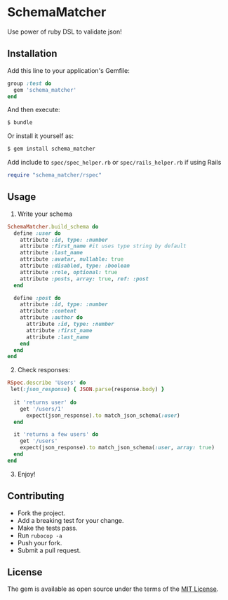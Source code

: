 # SchemaMatcher

Use power of ruby DSL to validate json!

## Installation

Add this line to your application's Gemfile:
```ruby
group :test do
  gem 'schema_matcher'
end
```

And then execute:
```bash
$ bundle
```

Or install it yourself as:
```bash
$ gem install schema_matcher
```

Add include to `spec/spec_helper.rb` or `spec/rails_helper.rb` if using Rails
```ruby
require "schema_matcher/rspec"
```
  
## Usage

1) Write your schema
```ruby
SchemaMatcher.build_schema do
  define :user do
    attribute :id, type: :number
    attribute :first_name #it uses type string by default
    attribute :last_name
    attribute :avatar, nullable: true
    attribute :disabled, type: :boolean
    attribute :role, optional: true
    attribute :posts, array: true, ref: :post
  end

  define :post do
    attribute :id, type: :number
    attribute :content
    attribute :author do
      attribute :id, type: :number
      attribute :first_name
      attribute :last_name
    end
  end
end
```

2) Check responses:
```ruby
RSpec.describe 'Users' do
 let(:json_response) { JSON.parse(response.body) }
 
  it 'returns user' do
    get '/users/1'
	  expect(json_response).to match_json_schema(:user)
  end

  it 'returns a few users' do
    get '/users'
    expect(json_response).to match_json_schema(:user, array: true)
  end
end
```
3) Enjoy!

## Contributing

* Fork the project.
* Add a breaking test for your change.
* Make the tests pass.
* Run `rubocop -a`
* Push your fork.
* Submit a pull request.

## License

The gem is available as open source under the terms of the [MIT License](https://opensource.org/licenses/MIT).